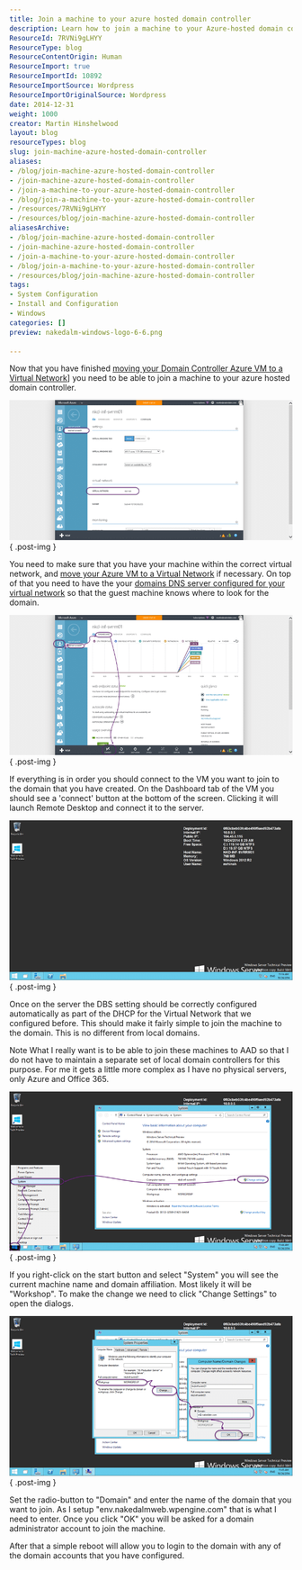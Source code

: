 ```yaml
---
title: Join a machine to your azure hosted domain controller
description: Learn how to join a machine to your Azure-hosted domain controller with our step-by-step guide. Simplify your setup and enhance your network management!
ResourceId: 7RVNi9gLHYY
ResourceType: blog
ResourceContentOrigin: Human
ResourceImport: true
ResourceImportId: 10892
ResourceImportSource: Wordpress
ResourceImportOriginalSource: Wordpress
date: 2014-12-31
weight: 1000
creator: Martin Hinshelwood
layout: blog
resourceTypes: blog
slug: join-machine-azure-hosted-domain-controller
aliases:
- /blog/join-machine-azure-hosted-domain-controller
- /join-machine-azure-hosted-domain-controller
- /join-a-machine-to-your-azure-hosted-domain-controller
- /blog/join-a-machine-to-your-azure-hosted-domain-controller
- /resources/7RVNi9gLHYY
- /resources/blog/join-machine-azure-hosted-domain-controller
aliasesArchive:
- /blog/join-machine-azure-hosted-domain-controller
- /join-machine-azure-hosted-domain-controller
- /join-a-machine-to-your-azure-hosted-domain-controller
- /blog/join-a-machine-to-your-azure-hosted-domain-controller
- /resources/blog/join-machine-azure-hosted-domain-controller
tags:
- System Configuration
- Install and Configuration
- Windows
categories: []
preview: nakedalm-windows-logo-6-6.png

---
```

Now that you have finished [moving your Domain Controller Azure VM to a Virtual Network](http://nkdagility.com/move-azure-vm-virtual-network/)\] you need to be able to join a machine to your azure hosted domain controller.

![clip_image001](images/clip-image0014-1-1.png "clip_image001")
{ .post-img }

You need to make sure that you have your machine within the correct virtual network, and [move your Azure VM to a Virtual Network](http://nkdagility.com/move-azure-vm-virtual-network/) if necessary. On top of that you need to have the your [domains DNS server configured for your virtual network](http://nkdagility.com/configure-a-dns-server-for-an-azure-virtual-network/) so that the guest machine knows where to look for the domain.

![clip_image002](images/clip-image0024-2-2.png "clip_image002")
{ .post-img }

If everything is in order you should connect to the VM you want to join to the domain that you have created. On the Dashboard tab of the VM you should see a 'connect' button at the bottom of the screen. Clicking it will launch Remote Desktop and connect it to the server.

![clip_image003](images/clip-image0034-3-3.png "clip_image003")
{ .post-img }

Once on the server the DBS setting should be correctly configured automatically as part of the DHCP for the Virtual Network that we configured before. This should make it fairly simple to join the machine to the domain. This is no different from local domains.

Note What I really want is to be able to join these machines to AAD so that I do not have to maintain a separate set of local domain controllers for this purpose. For me it gets a little more complex as I have no physical servers, only Azure and Office 365.

![clip_image004](images/clip-image0043-4-4.png "clip_image004")
{ .post-img }

If you right-click on the start button and select "System" you will see the current machine name and domain affiliation. Most likely it will be "Workshop". To make the change we need to click "Change Settings" to open the dialogs.

![clip_image005](images/clip-image0053-5-5.png "clip_image005")
{ .post-img }

Set the radio-button to "Domain" and enter the name of the domain that you want to join. As I setup "env.nakedalmweb.wpengine.com" that is what I need to enter. Once you click "OK" you will be asked for a domain administrator account to join the machine.

After that a simple reboot will allow you to login to the domain with any of the domain accounts that you have configured.
